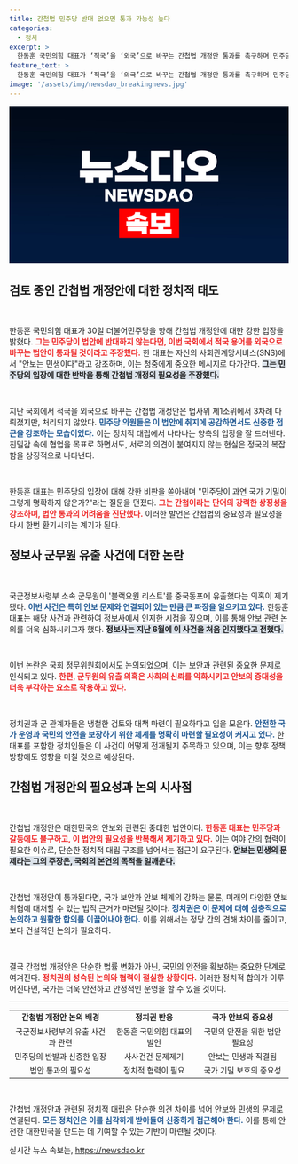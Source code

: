 ```yaml
---
title: 간첩법 민주당 반대 없으면 통과 가능성 높다
categories:
  - 정치
excerpt: >
  한동훈 국민의힘 대표가 ‘적국’을 ‘외국’으로 바꾸는 간첩법 개정안 통과를 촉구하며 민주당을 비판했다. 여야 간 첨예한 이견 속, 안보와 민생의 경계를 넘는 논란의 중심에 서 있다. 클릭해 더 많은 내용을 확인하세요!
feature_text: >
  한동훈 국민의힘 대표가 ‘적국’을 ‘외국’으로 바꾸는 간첩법 개정안 통과를 촉구하며 민주당을 비판했다. 여야 간 첨예한 이견 속, 안보와 민생의 경계를 넘는 논란의 중심에 서 있다. 클릭해 더 많은 내용을 확인하세요!
image: '/assets/img/newsdao_breakingnews.jpg'
---
```


<p><img src="/assets/img/newsdao_breakingnews.jpg" alt="bookingtag 속보" /></p>

<h2 data-ke-size="size26">검토 중인 간첩법 개정안에 대한 정치적 태도</h2>

<p data-ke-size="size16">&nbsp;</p>

<p>한동훈 국민의힘 대표가 30일 더불어민주당을 향해 간첩법 개정안에 대한 강한 입장을 밝혔다. <b><span style="color: #ee2323;">그는 민주당이 법안에 반대하지 않는다면, 이번 국회에서 적국 용어를 외국으로 바꾸는 법안이 통과될 것이라고 주장했다.</span></b> 한 대표는 자신의 사회관계망서비스(SNS)에서 "안보는 민생이다"라고 강조하며, 이는 청중에게 중요한 메시지로 다가간다. <b><span style="background-color: #21538527;">그는 민주당의 입장에 대한 반박을 통해 간첩법 개정의 필요성을 주장했다.</span></b></p>

<p data-ke-size="size16">&nbsp;</p>

<p>지난 국회에서 적국을 외국으로 바꾸는 간첩법 개정안은 법사위 제1소위에서 3차례 다뤄졌지만, 처리되지 않았다. <b><span style="color: #1a5490;">민주당 의원들은 이 법안에 취지에 공감하면서도 신중한 접근을 강조하는 모습이었다.</span></b> 이는 정치적 대립에서 나타나는 양측의 입장을 잘 드러낸다. 친밀감 속에 협업을 목표로 하면서도, 서로의 의견이 붙여지지 않는 현실은 정국의 복잡함을 상징적으로 나타낸다.</p>

<p data-ke-size="size16">&nbsp;</p>

<p>한동훈 대표는 민주당의 입장에 대해 강한 비판을 쏟아내며 "민주당이 과연 국가 기밀이 그렇게 명확하지 않은가?"라는 질문을 던졌다. <b><span style="color: #ee2323;">그는 간첩이라는 단어의 강력한 상징성을 강조하며, 법안 통과의 어려움을 진단했다.</span></b> 이러한 발언은 간첩법의 중요성과 필요성을 다시 한번 환기시키는 계기가 된다.</p>

<h2 data-ke-size="size26">정보사 군무원 유출 사건에 대한 논란</h2>

<p data-ke-size="size16">&nbsp;</p>

<p>국군정보사령부 소속 군무원이 '블랙요원 리스트'를 중국동포에 유출했다는 의혹이 제기됐다. <b><span style="color: #1a5490;">이번 사건은 특히 안보 문제와 연결되어 있는 만큼 큰 파장을 일으키고 있다.</span></b> 한동훈 대표는 해당 사건과 관련하여 정보사에서 인지한 시점을 짚으며, 이를 통해 안보 관련 논의를 더욱 심화시키고자 했다. <b><span style="background-color: #21538527;">정보사는 지난 6월에 이 사건을 처음 인지했다고 전했다.</span></b></p>

<p data-ke-size="size16">&nbsp;</p>

<p>이번 논란은 국회 정무위원회에서도 논의되었으며, 이는 보안과 관련된 중요한 문제로 인식되고 있다. <b><span style="color: #ee2323;">한편, 군무원의 유출 의혹은 사회의 신뢰를 약화시키고 안보의 중대성을 더욱 부각하는 요소로 작용하고 있다.</span></b></p>

<p data-ke-size="size16">&nbsp;</p>

<p>정치권과 군 관계자들은 냉철한 검토와 대책 마련이 필요하다고 입을 모은다. <b><span style="color: #1a5490;">안전한 국가 운영과 국민의 안전을 보장하기 위한 체계를 명확히 마련할 필요성이 커지고 있다.</span></b> 한 대표를 포함한 정치인들은 이 사건이 어떻게 전개될지 주목하고 있으며, 이는 향후 정책 방향에도 영향을 미칠 것으로 예상된다.</p>

<h2 data-ke-size="size26">간첩법 개정안의 필요성과 논의 시사점</h2>

<p data-ke-size="size16">&nbsp;</p>

<p>간첩법 개정안은 대한민국의 안보와 관련된 중대한 법안이다. <b><span style="color: #ee2323;">한동훈 대표는 민주당과 갈등에도 불구하고, 이 법안의 필요성을 반복해서 제기하고 있다.</span></b> 이는 여야 간의 협력이 필요한 이슈로, 단순한 정치적 대립 구조를 넘어서는 접근이 요구된다. <b><span style="background-color: #21538527;">안보는 민생의 문제라는 그의 주장은, 국회의 본연의 목적을 일깨운다.</span></b></p>

<p data-ke-size="size16">&nbsp;</p>

<p>간첩법 개정안이 통과된다면, 국가 보안과 안보 체계의 강화는 물론, 미래의 다양한 안보 위협에 대처할 수 있는 법적 근거가 마련될 것이다. <b><span style="color: #1a5490;">정치권은 이 문제에 대해 심층적으로 논의하고 원활한 합의를 이끌어내야 한다.</span></b> 이를 위해서는 정당 간의 견해 차이를 줄이고, 보다 건설적인 논의가 필요하다.</p>

<p data-ke-size="size16">&nbsp;</p>

<p>결국 간첩법 개정안은 단순한 법률 변화가 아닌, 국민의 안전을 확보하는 중요한 단계로 여겨진다. <b><span style="color: #ee2323;">정치권의 성숙된 논의와 협력이 절실한 상황이다.</span></b> 이러한 정치적 합의가 이루어진다면, 국가는 더욱 안전하고 안정적인 운영을 할 수 있을 것이다.</p>

<hr />

<table>
<tr>
<td style="text-align: center; height: 17px;"><b>간첩법 개정안 논의 배경</b></td>
<td style="text-align: center; height: 17px;"><b>정치권 반응</b></td>
<td style="text-align: center; height: 17px;"><b>국가 안보의 중요성</b></td>
</tr>
<tr>
<td style="text-align: center; height: 17px;">국군정보사령부의 유출 사건과 관련</td>
<td style="text-align: center; height: 17px;">한동훈 국민의힘 대표의 발언</td>
<td style="text-align: center; height: 17px;">국민의 안전을 위한 법안 필요성</td>
</tr>
<tr>
<td style="text-align: center; height: 17px;">민주당의 반발과 신중한 입장</td>
<td style="text-align: center; height: 17px;">사사건건 문제제기</td>
<td style="text-align: center; height: 17px;">안보는 민생과 직결됨</td>
</tr>
<tr>
<td style="text-align: center; height: 17px;">법안 통과의 필요성</td>
<td style="text-align: center; height: 17px;">정치적 협력이 필요</td>
<td style="text-align: center; height: 17px;">국가 기밀 보호의 중요성</td>
</tr>
</table>

<p data-ke-size="size16">&nbsp;</p>

<p>간첩법 개정안과 관련된 정치적 대립은 단순한 의견 차이를 넘어 안보와 민생의 문제로 연결된다. <b><span style="color: #1a5490;">모든 정치인은 이를 심각하게 받아들여 신중하게 접근해야 한다.</span></b> 이를 통해 안전한 대한민국을 만드는 데 기여할 수 있는 기반이 마련될 것이다.</p>
실시간 뉴스 속보는, <a href="https://newsdao.kr" rel="dofollow">https://newsdao.kr</a>


